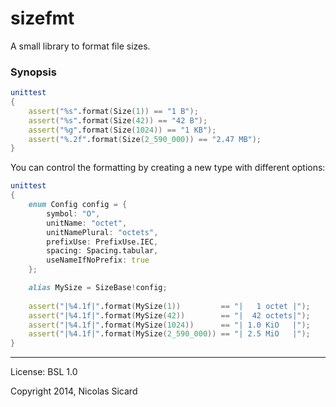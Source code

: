 # sizefmt

A small library to format file sizes.

### Synopsis

```d
unittest
{
    assert("%s".format(Size(1)) == "1 B");
    assert("%s".format(Size(42)) == "42 B");
    assert("%g".format(Size(1024)) == "1 KB");
    assert("%.2f".format(Size(2_590_000)) == "2.47 MB");
}
```

You can control the formatting by creating a new type with different options:
```d
unittest
{
    enum Config config = {
        symbol: "O",
        unitName: "octet",
        unitNamePlural: "octets",
        prefixUse: PrefixUse.IEC,
        spacing: Spacing.tabular,
        useNameIfNoPrefix: true
    };

	alias MySize = SizeBase!config;
    
    assert("|%4.1f|".format(MySize(1))         == "|   1 octet |");
    assert("|%4.1f|".format(MySize(42))        == "|  42 octets|");
    assert("|%4.1f|".format(MySize(1024))      == "| 1.0 KiO   |");
    assert("|%4.1f|".format(MySize(2_590_000)) == "| 2.5 MiO   |");
}
```

---
License: BSL 1.0

Copyright 2014, Nicolas Sicard
